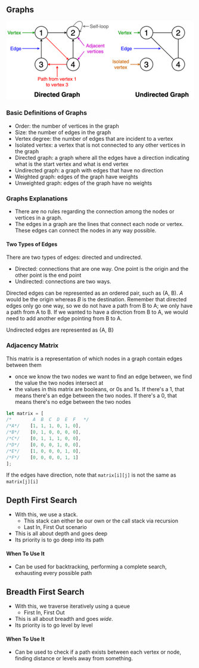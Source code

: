 ## Graphs

![Graphs](../images/graphs.png)

### Basic Definitions of Graphs
- Order: the number of vertices in the graph
- Size: the number of edges in the graph
- Vertex degree: the number of edges that are incident to a vertex
- Isolated vertex: a vertex that is not connected to any other vertices in the graph
- Directed graph: a graph where all the edges have a direction indicating what is the start vertex and what is end vertex
- Undirected graph: a graph with edges that have no direction
- Weighted graph: edges of the graph have weights
- Unweighted graph: edges of the graph have no weights

### Graphs Explanations
- There are no rules regarding the connection among the nodes or vertices in a graph.
- The edges in a graph are the lines that connect each node or vertex. These edges can connect the nodes in any way possible.

#### Two Types of Edges
There are two types of edges: directed and undirected.
- Directed: connections that are one way. One point is the origin and the other point is the end point
- Undirected: connections are two ways.

Directed edges can be represented as an ordered pair, such as (A, B). *A* would be the origin whereas *B* is the destination. Remember that directed edges only go one way, so we do not have a path from B to A; we only have a path from A to B. If we wanted to have a direction from B to A, we would need to add another edge pointing from B to A.

Undirected edges are represented as {A, B}

### Adjacency Matrix
This matrix is a representation of which nodes in a graph contain edges between them
- once we know the two nodes we want to find an edge between, we find the value the two nodes intersect at
- the values in this matrix are booleans, or 0s and 1s. If there's a 1, that means there's an edge between the two nodes. If there's a 0, that means there's no edge between the two nodes

```javascript
let matrix = [
/*        A  B  C  D  E  F   */
/*A*/    [1, 1, 1, 0, 1, 0],
/*B*/    [0, 1, 0, 0, 0, 0],
/*C*/    [0, 1, 1, 1, 0, 0],
/*D*/    [0, 0, 0, 1, 0, 0],
/*E*/    [1, 0, 0, 0, 1, 0],
/*F*/    [0, 0, 0, 0, 1, 1]
];
```

If the edges have direction, note that ```matrix[i][j]``` is not the same as ```matrix[j][i]```

## Depth First Search
- With this, we use a stack.
    - This stack can either be our own or the call stack via recursion
    - Last In, First Out scenario
- This is all about depth and goes deep
- Its priority is to go deep into its path

#### When To Use It
- Can be used for backtracking, performing a complete search, exhausting every possible path

## Breadth First Search
- With this, we traverse iteratively using a queue
    - First In, First Out
- This is all about breadth and goes *wide*.
- Its priority is to go level by level

#### When To Use It
- Can be used to check if a path exists between each vertex or node, finding distance or levels away from something.
